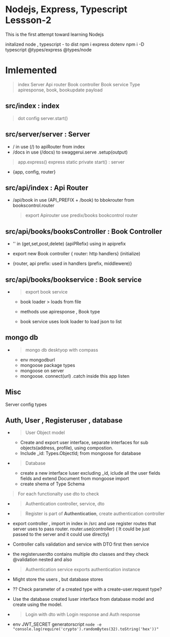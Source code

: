 # Nodejs, Express, Typescript Lessson-2

This is the first attempt toward learning Nodejs

initalized node , typescript - to dist
npm i express dotenv
npm i -D typescript @types/express @types/node

# Imlemented

> index
> Server
> Api router
> Book controller
> Book service
> Type apiresponse, book, bookupdate payload

## src/index : index

> dot config
> server.start()

## src/server/server : Server

- / in use (/) to apiRouter from index
- /docs in use (/docs) to swaggerui.serve .setup(output)

> app.express()
> express static private
> start() : server

- {app, config, router}

## src/api/index : Api Router

- /api/book in use (API_PREFIX + /book) to bbokrouter from bookscontrol.router
  > export Apirouter use predix/books bookcontrol router

## src/api/books/booksController : Book Controller

- '' in (get,set,post,delete) (apiPRefix) using in apiprefix

- export new Book controller { router: http handlers} (initialize)
- {router, api prefix: used in handlers (prefix, middlewere)}

## src/api/books/bookservice : Book service

- > export book service

  - book loader > loads from file

  - methods use apiresponse , Book type

  - book service uses look loader to load json to list

## mongo db

- > mongo db desktyop with compass
  - env mongodburl
  - mongoose package types
  - mongoose on server
  - mongoose. connect(url) .catch inside this app listen

## Misc

Server config types

## Auth, User , Registeruser , database

- > User Object model

  - Create and export user interface, separate interfaces for sub objects(address, profile), using compostion.
  - Include \_id: Types.ObjectId; from mongoose for database

- > Database

  - create a new interface Iuser excluding _id, iclude all the user fields fields and extend Document from mongoose import
  - create shema of Type Schema<interface exteding Document>

 > For each functionalty use dto to check
  - > Authentication controller, service, dto
  - >Register is part of **Authentication**, create authentication controller
  - export controller , import in index in /src and use register routes that server uses to pass router. router.use(controller) ( It could be just passed to the server and it could use directly)
  - Controller calls validation and service with DTO first then service 
  - the registeruserdto contains multiple dto classes and they check @validation nested and also 
  - > Authentication service exports authentication instance
  - Might store the users , but database stores 
  - ?? Check parameter of a created type with a create-user.request type? 
  - Use the database created Iuser interface from database model and create using the model. 

- > Login with dto with Login response and Auth response
 - env JWT_SECRET generatorscript 
 `node -e "console.log(require('crypto').randomBytes(32).toString('hex'))"`